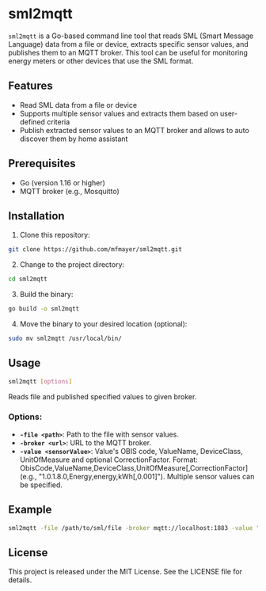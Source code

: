 # sml2mqtt

`sml2mqtt` is a Go-based command line tool that reads SML (Smart Message Language) data from a file or device, extracts specific sensor values, and publishes them to an MQTT broker. This tool can be useful for monitoring energy meters or other devices that use the SML format.

## Features

* Read SML data from a file or device
* Supports multiple sensor values and extracts them based on user-defined criteria
* Publish extracted sensor values to an MQTT broker and allows to auto discover them by home assistant

## Prerequisites

* Go (version 1.16 or higher)
* MQTT broker (e.g., Mosquitto)

## Installation

1. Clone this repository:
  ```bash
  git clone https://github.com/mfmayer/sml2mqtt.git
  ```

2. Change to the project directory:
  ```bash
  cd sml2mqtt
  ```

3. Build the binary:
  ```bash
  go build -o sml2mqtt
  ```

4. Move the binary to your desired location (optional):
  ```bash
  sudo mv sml2mqtt /usr/local/bin/
  ```

## Usage

```bash
sml2mqtt [options]
```

Reads file and published specified values to given broker.

### Options:

* **`-file <path>`**: Path to the file with sensor values.
* **`-broker <url>`**: URL to the MQTT broker.
* **`-value <sensorValue>`**: Value's OBIS code, ValueName, DeviceClass, UnitOfMeasure and optional CorrectionFactor. Format: ObisCode,ValueName,DeviceClass,UnitOfMeasure[,CorrectionFactor] (e.g., "1.0.1.8.0,Energy,energy,kWh[,0.001]"). Multiple sensor values can be specified.

## Example

```bash
sml2mqtt -file /path/to/sml/file -broker mqtt://localhost:1883 -value "1.0.1.8.0,Energy,energy,kWh,0.001"
```

## License

This project is released under the MIT License. See the LICENSE file for details.